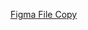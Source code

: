 [Figma File Copy](https://www.figma.com/file/0fgUfNquSMBV8o3OB94xno/Unit-Conversion-(Copy)?node-id=0%3A13)
